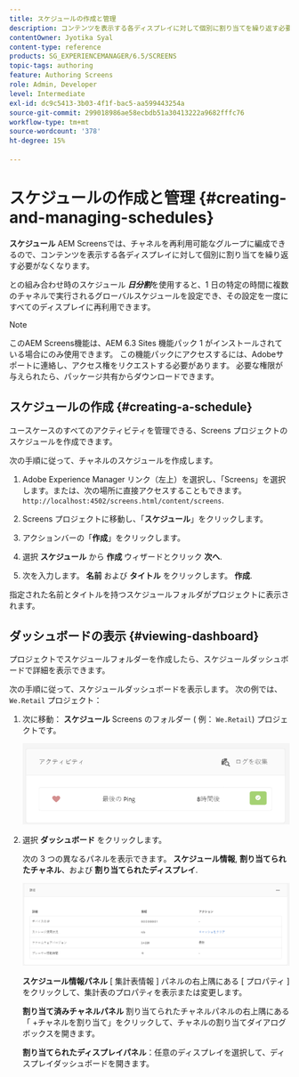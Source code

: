 ```yaml
---
title: スケジュールの作成と管理
description: コンテンツを表示する各ディスプレイに対して個別に割り当てを繰り返す必要がないように、チャネルを再利用可能なグループに編成するスケジュールについて説明します。
contentOwner: Jyotika Syal
content-type: reference
products: SG_EXPERIENCEMANAGER/6.5/SCREENS
topic-tags: authoring
feature: Authoring Screens
role: Admin, Developer
level: Intermediate
exl-id: dc9c5413-3b03-4f1f-bac5-aa599443254a
source-git-commit: 299018986ae58ecbdb51a30413222a9682fffc76
workflow-type: tm+mt
source-wordcount: '378'
ht-degree: 15%

---
```


# スケジュールの作成と管理 {#creating-and-managing-schedules}

**スケジュール** AEM Screensでは、チャネルを再利用可能なグループに編成できるので、コンテンツを表示する各ディスプレイに対して個別に割り当てを繰り返す必要がなくなります。

との組み合わせ時のスケジュール ***日分割***&#x200B;を使用すると、1 日の特定の時間に複数のチャネルで実行されるグローバルスケジュールを設定でき、その設定を一度にすべてのディスプレイに再利用できます。

>[!NOTE]
>
>このAEM Screens機能は、AEM 6.3 Sites 機能パック 1 がインストールされている場合にのみ使用できます。 この機能パックにアクセスするには、Adobeサポートに連絡し、アクセス権をリクエストする必要があります。 必要な権限が与えられたら、パッケージ共有からダウンロードできます。

## スケジュールの作成 {#creating-a-schedule}

ユースケースのすべてのアクティビティを管理できる、Screens プロジェクトのスケジュールを作成できます。

次の手順に従って、チャネルのスケジュールを作成します。

1. Adobe Experience Manager リンク（左上）を選択し、「Screens」を選択します。または、次の場所に直接アクセスすることもできます。 `http://localhost:4502/screens.html/content/screens`.
1. Screens プロジェクトに移動し、「**スケジュール**」をクリックします。
1. アクションバーの「**作成**」をクリックします。
1. 選択 **スケジュール** から **作成** ウィザードとクリック **次へ**.

1. 次を入力します。 **名前** および **タイトル** をクリックします。 **作成**.

指定された名前とタイトルを持つスケジュールフォルダがプロジェクトに表示されます。


## ダッシュボードの表示 {#viewing-dashboard}

プロジェクトでスケジュールフォルダーを作成したら、スケジュールダッシュボードで詳細を表示できます。

次の手順に従って、スケジュールダッシュボードを表示します。 次の例では、 `We.Retail` プロジェクト：

1. 次に移動： **スケジュール** Screens のフォルダー ( 例： `We.Retail`) プロジェクトです。

   ![chlimage_1](assets/chlimage_1.png)

1. 選択 **ダッシュボード** をクリックします。

   次の 3 つの異なるパネルを表示できます。 **スケジュール情報**, **割り当てられたチャネル**、および **割り当てられたディスプレイ**.

   ![chlimage_1-1](assets/chlimage_1-1.png)

   **スケジュール情報パネル** [ 集計表情報 ] パネルの右上隅にある [ プロパティ ] をクリックして、集計表のプロパティを表示または変更します。

   **割り当て済みチャネルパネル** 割り当てられたチャネルパネルの右上隅にある「 +チャネルを割り当て」をクリックして、チャネルの割り当てダイアログボックスを開きます。

   **割り当てられたディスプレイパネル**：任意のディスプレイを選択して、ディスプレイダッシュボードを開きます。

